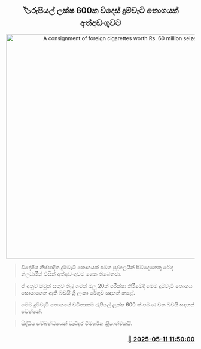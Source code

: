 <p align='center'><b><h2 align='center' title='A consignment of foreign cigarettes worth Rs. 60 million seized'>🏷රුපියල් ලක්ෂ 600ක විදෙස් දුම්වැටි තොගයක් අත්අඩංගුවට</h2></b></p>
<p align='center'><img src='https://helakuru.sgp1.cdn.digitaloceanspaces.com/esana/images/lib/cigarette-arrest-cid.jpg' width='600' alt='A consignment of foreign cigarettes worth Rs. 60 million seized'></p>

> විදේශීය නිෂ්පාදිත දුම්වැටි තොගයක් සමග පුද්ගලයින් සිව්දෙනෙකු රේගු නිලධාරීන් විසින් අත්අඩංගුවට ගෙන තිබෙනවා.

> ඒ අනුව ඔවුන් සතුව තිබූ ගමන් මලු 20ක් පරීක්ෂා කිරීමේදී මෙම දුම්වැටි තොගය සොයාගෙන ඇති බවයි ශ්‍රි ලංකා රේගුව සඳහන් කළේ.

> මෙම දුම්වැටි තොගයේ වටිනාකම රුපියල් ලක්ෂ 600 ක් පමණ වන බවයි සඳහන් වෙන්නේ.

> සිද්ධිය සම්බන්ධයෙන් වැඩිදුර විමර්ශන ක්‍රියාත්මකයි.



<h3 align='right'><a href='https://www.helakuru.lk/esana/p/110009/'>📅 2025-05-11 11:50:00</a></h3>
